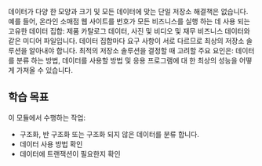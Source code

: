 데이터가 다양 한 모양과 크기 및 모든 데이터에 맞는 단일 저장소 해결책은 없습니다. 예를 들어, 온라인 소매점 웹 사이트를 번호가 모든 비즈니스를 실행 하는 데 사용 되는 고유한 데이터 집합: 제품 카탈로그 데이터, 사진 및 비디오 및 재무 비즈니스 데이터와 같은 미디어 파일입니다. 데이터 집합마다 요구 사항이 서로 다르므로 최상의 저장소 솔루션을 알아내야 합니다. 최적의 저장소 솔루션을 결정할 때 고려할 주요 요인은: 데이터를 분류 하는 방법, 데이터를 사용할 방법 및 응용 프로그램에 대 한 최상의 성능을 어떻게 가져올 수 있습니다.

## <a name="learning-objectives"></a>학습 목표
이 모듈에서 수행하는 작업:

- 구조화, 반 구조화 또는 구조화 되지 않은 데이터를 분류 합니다.
- 데이터 사용 방법 확인
- 데이터에 트랜잭션이 필요한지 확인 